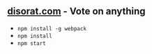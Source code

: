## [disorat.com](http://disorat.com) - Vote on anything

- `npm install -g webpack`
- `npm install`
- `npm start`
